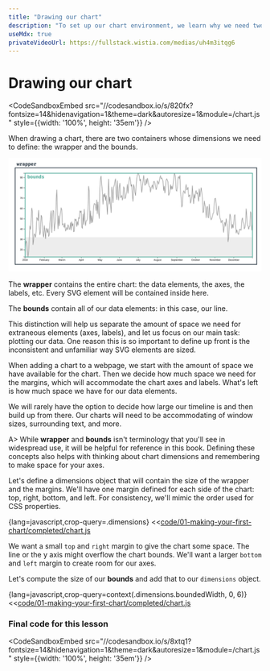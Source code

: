 ```yaml
---
title: "Drawing our chart"
description: "To set up our chart environment, we learn why we need two containers: wrapper and bounds."
useMdx: true
privateVideoUrl: https://fullstack.wistia.com/medias/uh4m3itqg6
---
```


# Drawing our chart

<CodeSandboxEmbed
  src="//codesandbox.io/s/820fx?fontsize=14&hidenavigation=1&theme=dark&autoresize=1&module=/chart.js"
  style={{width: '100%', height: '35em'}}
/>

When drawing a chart, there are two containers whose dimensions we need to define: the wrapper and the bounds.

![Chart dimensions](./public/images/1-making-your-first-chart/terminology.png)

The **wrapper** contains the entire chart: the data elements, the axes, the labels, etc. Every SVG element will be contained inside here.

The **bounds** contain all of our data elements: in this case, our line.

This distinction will help us separate the amount of space we need for extraneous elements (axes, labels), and let us focus on our main task: plotting our data. One reason this is so important to define up front is the inconsistent and unfamiliar way SVG elements are sized.

When adding a chart to a webpage, we start with the amount of space we have available for the chart. Then we decide how much space we need for the margins, which will accommodate the chart axes and labels. What's left is how much space we have for our data elements.

We will rarely have the option to decide how large our timeline is and then build up from there. Our charts will need to be accommodating of window sizes, surrounding text, and more.

A> While **wrapper** and **bounds** isn't terminology that you'll see in widespread use, it will be helpful for reference in this book. Defining these concepts also helps with thinking about chart dimensions and remembering to make space for your axes.

Let's define a dimensions object that will contain the size of the wrapper and the margins. We'll have one margin defined for each side of the chart: top, right, bottom, and left. For consistency, we'll mimic the order used for CSS properties.

{lang=javascript,crop-query=.dimensions}
<<[code/01-making-your-first-chart/completed/chart.js](./protected/code/01-making-your-first-chart/completed/chart.js)

We want a small `top` and `right` margin to give the chart some space. The line or the y axis might overflow the chart bounds. We'll want a larger `bottom` and `left` margin to create room for our axes.

Let's compute the size of our **bounds** and add that to our `dimensions` object.

{lang=javascript,crop-query=context(.dimensions.boundedWidth, 0, 6)}
<<[code/01-making-your-first-chart/completed/chart.js](./protected/code/01-making-your-first-chart/completed/chart.js)

### Final code for this lesson

<CodeSandboxEmbed
  src="//codesandbox.io/s/8xtq1?fontsize=14&hidenavigation=1&theme=dark&autoresize=1&module=/chart.js"
  style={{width: '100%', height: '35em'}}
/>